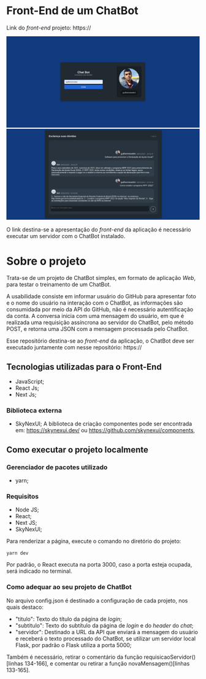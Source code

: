 # Front-End de um ChatBot

Link do *front-end* projeto: https://

![index](assets/index.png) ![chat](assets/chat.png)

O link destina-se a apresentação do *front-end* da aplicação é necessário executar um servidor com o ChatBot instalado.


# Sobre o projeto
Trata-se de um projeto de ChatBot simples, em formato de aplicação *Web*, para testar o treinamento de um ChatBot.

A usabilidade consiste em informar usuário do GitHub para apresentar foto e o nome do usuário na interação com o ChatBot, as informações são consumidada por meio da API do GitHub, não é necessário autentificação da conta. A conversa inicia com uma mensagem do usuário, em que é realizada uma requisição assíncrona ao servidor do ChatBot, pelo método POST, e retorna uma JSON com a mensagem processada pelo ChatBot.

Esse repositório destina-se ao *front-end* da aplicação, o ChatBot deve ser executado juntamente com nesse repositório: https://

## Tecnologias utilizadas para o Front-End
- JavaScript;
- React Js;
- Next Js;


### Biblioteca externa
- SkyNexUI;
A biblioteca de criação componentes pode ser encontrada em: https://skynexui.dev/ ou https://github.com/skynexui/components,

## Como executar o projeto localmente
### Gerenciador de pacotes utilizado
- yarn;

### Requisitos
- Node JS;
- React;
- Next JS;
- SkyNexUI;

Para renderizar a página, execute o comando no diretório do projeto:
```
yarn dev
```

Por padrão, o React executa na porta 3000, caso a porta esteja ocupada, será indicado no terminal.

### Como adequar ao seu projeto de ChatBot
No arquivo config.json é destinado a configuração de cada projeto, nos quais destaco:
- "titulo": Texto do título da página de *login*;
- "subtitulo": Texto do subtítulo da página de *login* e do *header* do *chat*;
- "servidor": Destinado a URL da API que enviará a mensagem do usuário e receberá o texto processado do ChatBot, se utilizar um servidor local Flask, por padrão o Flask utiliza a porta 5000;

Também é necessário, retirar o comentário da função requisicaoServidor() [linhas 134-166], e comentar ou retirar a função novaMensagem()[linhas 133-165].
